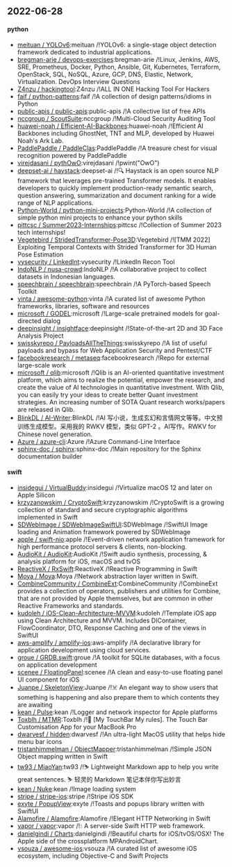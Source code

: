 ## 2022-06-28

#### python
* [meituan / YOLOv6](https://github.com/meituan/YOLOv6):meituan /!YOLOv6: a single-stage object detection framework dedicated to industrial applications.
* [bregman-arie / devops-exercises](https://github.com/bregman-arie/devops-exercises):bregman-arie /!Linux, Jenkins, AWS, SRE, Prometheus, Docker, Python, Ansible, Git, Kubernetes, Terraform, OpenStack, SQL, NoSQL, Azure, GCP, DNS, Elastic, Network, Virtualization. DevOps Interview Questions
* [Z4nzu / hackingtool](https://github.com/Z4nzu/hackingtool):Z4nzu /!ALL IN ONE Hacking Tool For Hackers
* [faif / python-patterns](https://github.com/faif/python-patterns):faif /!A collection of design patterns/idioms in Python
* [public-apis / public-apis](https://github.com/public-apis/public-apis):public-apis /!A collective list of free APIs
* [nccgroup / ScoutSuite](https://github.com/nccgroup/ScoutSuite):nccgroup /!Multi-Cloud Security Auditing Tool
* [huawei-noah / Efficient-AI-Backbones](https://github.com/huawei-noah/Efficient-AI-Backbones):huawei-noah /!Efficient AI Backbones including GhostNet, TNT and MLP, developed by Huawei Noah's Ark Lab.
* [PaddlePaddle / PaddleClas](https://github.com/PaddlePaddle/PaddleClas):PaddlePaddle /!A treasure chest for visual recognition powered by PaddlePaddle
* [virejdasani / pythOwO](https://github.com/virejdasani/pythOwO):virejdasani /!pwint("OwO")
* [deepset-ai / haystack](https://github.com/deepset-ai/haystack):deepset-ai /!🔍
Haystack is an open source NLP framework that leverages pre-trained Transformer models. It enables developers to quickly implement production-ready semantic search, question answering, summarization and document ranking for a wide range of NLP applications.
* [Python-World / python-mini-projects](https://github.com/Python-World/python-mini-projects):Python-World /!A collection of simple python mini projects to enhance your python skills
* [pittcsc / Summer2023-Internships](https://github.com/pittcsc/Summer2023-Internships):pittcsc /!Collection of Summer 2023 tech internships!
* [Vegetebird / StridedTransformer-Pose3D](https://github.com/Vegetebird/StridedTransformer-Pose3D):Vegetebird /![TMM 2022] Exploiting Temporal Contexts with Strided Transformer for 3D Human Pose Estimation
* [vysecurity / LinkedInt](https://github.com/vysecurity/LinkedInt):vysecurity /!LinkedIn Recon Tool
* [IndoNLP / nusa-crowd](https://github.com/IndoNLP/nusa-crowd):IndoNLP /!A collaborative project to collect datasets in Indonesian languages.
* [speechbrain / speechbrain](https://github.com/speechbrain/speechbrain):speechbrain /!A PyTorch-based Speech Toolkit
* [vinta / awesome-python](https://github.com/vinta/awesome-python):vinta /!A curated list of awesome Python frameworks, libraries, software and resources
* [microsoft / GODEL](https://github.com/microsoft/GODEL):microsoft /!Large-scale pretrained models for goal-directed dialog
* [deepinsight / insightface](https://github.com/deepinsight/insightface):deepinsight /!State-of-the-art 2D and 3D Face Analysis Project
* [swisskyrepo / PayloadsAllTheThings](https://github.com/swisskyrepo/PayloadsAllTheThings):swisskyrepo /!A list of useful payloads and bypass for Web Application Security and Pentest/CTF
* [facebookresearch / metaseq](https://github.com/facebookresearch/metaseq):facebookresearch /!Repo for external large-scale work
* [microsoft / qlib](https://github.com/microsoft/qlib):microsoft /!Qlib is an AI-oriented quantitative investment platform, which aims to realize the potential, empower the research, and create the value of AI technologies in quantitative investment. With Qlib, you can easily try your ideas to create better Quant investment strategies. An increasing number of SOTA Quant research works/papers are released in Qlib.
* [BlinkDL / AI-Writer](https://github.com/BlinkDL/AI-Writer):BlinkDL /!AI 写小说，生成玄幻和言情网文等等。中文预训练生成模型。采用我的 RWKV 模型，类似 GPT-2 。AI写作。RWKV for Chinese novel generation.
* [Azure / azure-cli](https://github.com/Azure/azure-cli):Azure /!Azure Command-Line Interface
* [sphinx-doc / sphinx](https://github.com/sphinx-doc/sphinx):sphinx-doc /!Main repository for the Sphinx documentation builder

#### swift
* [insidegui / VirtualBuddy](https://github.com/insidegui/VirtualBuddy):insidegui /!Virtualize macOS 12 and later on Apple Silicon
* [krzyzanowskim / CryptoSwift](https://github.com/krzyzanowskim/CryptoSwift):krzyzanowskim /!CryptoSwift is a growing collection of standard and secure cryptographic algorithms implemented in Swift
* [SDWebImage / SDWebImageSwiftUI](https://github.com/SDWebImage/SDWebImageSwiftUI):SDWebImage /!SwiftUI Image loading and Animation framework powered by SDWebImage
* [apple / swift-nio](https://github.com/apple/swift-nio):apple /!Event-driven network application framework for high performance protocol servers & clients, non-blocking.
* [AudioKit / AudioKit](https://github.com/AudioKit/AudioKit):AudioKit /!Swift audio synthesis, processing, & analysis platform for iOS, macOS and tvOS
* [ReactiveX / RxSwift](https://github.com/ReactiveX/RxSwift):ReactiveX /!Reactive Programming in Swift
* [Moya / Moya](https://github.com/Moya/Moya):Moya /!Network abstraction layer written in Swift.
* [CombineCommunity / CombineExt](https://github.com/CombineCommunity/CombineExt):CombineCommunity /!CombineExt provides a collection of operators, publishers and utilities for Combine, that are not provided by Apple themselves, but are common in other Reactive Frameworks and standards.
* [kudoleh / iOS-Clean-Architecture-MVVM](https://github.com/kudoleh/iOS-Clean-Architecture-MVVM):kudoleh /!Template iOS app using Clean Architecture and MVVM. Includes DIContainer, FlowCoordinator, DTO, Response Caching and one of the views in SwiftUI
* [aws-amplify / amplify-ios](https://github.com/aws-amplify/amplify-ios):aws-amplify /!A declarative library for application development using cloud services.
* [groue / GRDB.swift](https://github.com/groue/GRDB.swift):groue /!A toolkit for SQLite databases, with a focus on application development
* [scenee / FloatingPanel](https://github.com/scenee/FloatingPanel):scenee /!A clean and easy-to-use floating panel UI component for iOS
* [Juanpe / SkeletonView](https://github.com/Juanpe/SkeletonView):Juanpe /!☠️
An elegant way to show users that something is happening and also prepare them to which contents they are awaiting
* [kean / Pulse](https://github.com/kean/Pulse):kean /!Logger and network inspector for Apple platforms
* [Toxblh / MTMR](https://github.com/Toxblh/MTMR):Toxblh /!🌟
[My TouchBar My rules]. The Touch Bar Customisation App for your MacBook Pro
* [dwarvesf / hidden](https://github.com/dwarvesf/hidden):dwarvesf /!An ultra-light MacOS utility that helps hide menu bar icons
* [tristanhimmelman / ObjectMapper](https://github.com/tristanhimmelman/ObjectMapper):tristanhimmelman /!Simple JSON Object mapping written in Swift
* [tw93 / MiaoYan](https://github.com/tw93/MiaoYan):tw93 /!⛷
Lightweight Markdown app to help you write great sentences.
⛷
轻灵的 Markdown 笔记本伴你写出妙言
* [kean / Nuke](https://github.com/kean/Nuke):kean /!Image loading system
* [stripe / stripe-ios](https://github.com/stripe/stripe-ios):stripe /!Stripe iOS SDK
* [exyte / PopupView](https://github.com/exyte/PopupView):exyte /!Toasts and popups library written with SwiftUI
* [Alamofire / Alamofire](https://github.com/Alamofire/Alamofire):Alamofire /!Elegant HTTP Networking in Swift
* [vapor / vapor](https://github.com/vapor/vapor):vapor /!💧
A server-side Swift HTTP web framework.
* [danielgindi / Charts](https://github.com/danielgindi/Charts):danielgindi /!Beautiful charts for iOS/tvOS/OSX! The Apple side of the crossplatform MPAndroidChart.
* [vsouza / awesome-ios](https://github.com/vsouza/awesome-ios):vsouza /!A curated list of awesome iOS ecosystem, including Objective-C and Swift Projects
